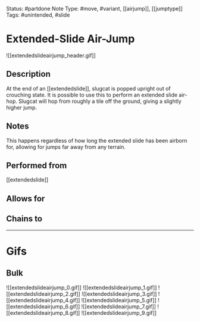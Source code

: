Status: #partdone
Note Type: #move, #variant, [[airjump]], [[jumptype]]
Tags: #unintended, #slide

# Extended-Slide Air-Jump
![[extendedslideairjump_header.gif]]
## Description
At the end of an [[extendedslide]], slugcat is popped upright out of crouching state. It is possible to use this to perform an extended slide air-hop. Slugcat will hop from roughly a tile off the ground, giving a slightly higher jump.

## Notes
This happens regardless of how long the extended slide has been airborn for, allowing for jumps far away from any terrain.

## Performed from
[[extendedslide]]

## Allows for


## Chains to


___
# Gifs
## Bulk
![[extendedslideairjump_0.gif]]
![[extendedslideairjump_1.gif]]
![[extendedslideairjump_2.gif]]
![[extendedslideairjump_3.gif]]
![[extendedslideairjump_4.gif]]
![[extendedslideairjump_5.gif]]
![[extendedslideairjump_6.gif]]
![[extendedslideairjump_7.gif]]
![[extendedslideairjump_8.gif]]
![[extendedslideairjump_9.gif]]